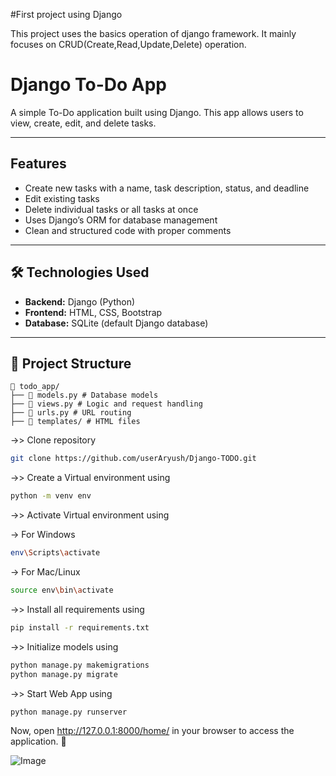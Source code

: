 #First project using Django

This project uses the basics operation of django framework. It mainly focuses on CRUD(Create,Read,Update,Delete) operation.

# Django To-Do App

A simple To-Do application built using Django. This app allows users to view, create, edit, and delete tasks.

---

## Features  

-  Create new tasks with a name, task description, status, and deadline  
-  Edit existing tasks  
-  Delete individual tasks or all tasks at once  
-  Uses Django’s ORM for database management  
-  Clean and structured code with proper comments  

---

## 🛠️ Technologies Used  

- **Backend:** Django (Python)  
- **Frontend:** HTML, CSS, Bootstrap  
- **Database:** SQLite (default Django database)  

---

## 📂 Project Structure
    📁 todo_app/
    ├── 📄 models.py # Database models
    ├── 📄 views.py # Logic and request handling
    ├── 📄 urls.py # URL routing
    ├── 📄 templates/ # HTML files 

->> Clone repository

```bash
git clone https://github.com/userAryush/Django-TODO.git
```

->> Create a Virtual environment using

```bash
python -m venv env
```

->> Activate Virtual environment using

-> For Windows

```bash
env\Scripts\activate
```

-> For Mac/Linux

```bash
source env\bin\activate
```

->> Install all requirements using

```bash
pip install -r requirements.txt
```

->> Initialize models using

```bash
python manage.py makemigrations
python manage.py migrate
```


->> Start Web App using

```bash
python manage.py runserver
```

Now, open http://127.0.0.1:8000/home/ in your browser to access the application. 🚀

![Image](https://github.com/user-attachments/assets/12399611-2407-4015-b78e-c02432d26782)
